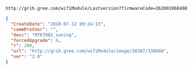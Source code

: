 `http://grih.gree.com/wifiModule/Lastversion?firmwareCode=362001060498`

```json
{
  "CreateDate": "2018-07-12 09:24:13",
  "commProtVer": "",
  "desc": "MTK7682_suning",
  "forcedUpgrade": 0,
  "r": 200,
  "url": "http://grih.gree.com/wifiModule/image/10367/338688",
  "ver": "2.0"
}
```

